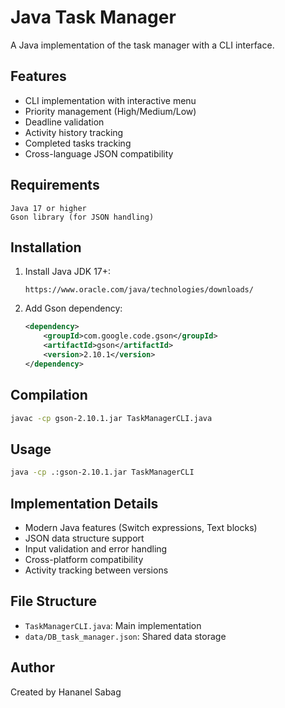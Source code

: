 # Java Task Manager

A Java implementation of the task manager with a CLI interface.

## Features
- CLI implementation with interactive menu
- Priority management (High/Medium/Low)
- Deadline validation
- Activity history tracking
- Completed tasks tracking
- Cross-language JSON compatibility

## Requirements
```
Java 17 or higher
Gson library (for JSON handling)
```

## Installation
1. Install Java JDK 17+:
   ```
   https://www.oracle.com/java/technologies/downloads/
   ```
2. Add Gson dependency:
   ```xml
   <dependency>
       <groupId>com.google.code.gson</groupId>
       <artifactId>gson</artifactId>
       <version>2.10.1</version>
   </dependency>
   ```

## Compilation
```bash
javac -cp gson-2.10.1.jar TaskManagerCLI.java
```

## Usage
```bash
java -cp .:gson-2.10.1.jar TaskManagerCLI
```

## Implementation Details
- Modern Java features (Switch expressions, Text blocks)
- JSON data structure support
- Input validation and error handling
- Cross-platform compatibility
- Activity tracking between versions

## File Structure
- `TaskManagerCLI.java`: Main implementation
- `data/DB_task_manager.json`: Shared data storage

## Author
Created by Hananel Sabag